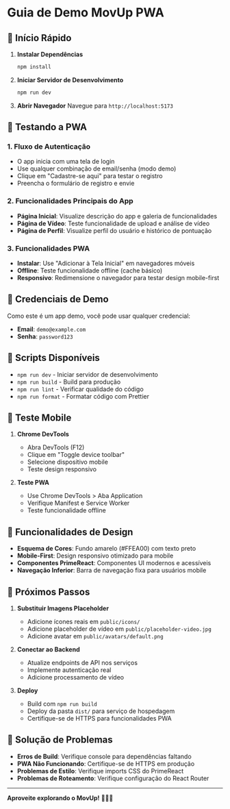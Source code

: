# Guia de Demo MovUp PWA

## 🚀 Início Rápido

1. **Instalar Dependências**
   ```bash
   npm install
   ```

2. **Iniciar Servidor de Desenvolvimento**
   ```bash
   npm run dev
   ```

3. **Abrir Navegador**
   Navegue para `http://localhost:5173`

## 📱 Testando a PWA

### 1. Fluxo de Autenticação
- O app inicia com uma tela de login
- Use qualquer combinação de email/senha (modo demo)
- Clique em "Cadastre-se aqui" para testar o registro
- Preencha o formulário de registro e envie

### 2. Funcionalidades Principais do App
- **Página Inicial**: Visualize descrição do app e galeria de funcionalidades
- **Página de Vídeo**: Teste funcionalidade de upload e análise de vídeo
- **Página de Perfil**: Visualize perfil do usuário e histórico de pontuação

### 3. Funcionalidades PWA
- **Instalar**: Use "Adicionar à Tela Inicial" em navegadores móveis
- **Offline**: Teste funcionalidade offline (cache básico)
- **Responsivo**: Redimensione o navegador para testar design mobile-first

## 🎯 Credenciais de Demo

Como este é um app demo, você pode usar qualquer credencial:
- **Email**: `demo@example.com`
- **Senha**: `password123`

## 🔧 Scripts Disponíveis

- `npm run dev` - Iniciar servidor de desenvolvimento
- `npm run build` - Build para produção
- `npm run lint` - Verificar qualidade do código
- `npm run format` - Formatar código com Prettier

## 📱 Teste Mobile

1. **Chrome DevTools**
   - Abra DevTools (F12)
   - Clique em "Toggle device toolbar"
   - Selecione dispositivo mobile
   - Teste design responsivo

2. **Teste PWA**
   - Use Chrome DevTools > Aba Application
   - Verifique Manifest e Service Worker
   - Teste funcionalidade offline

## 🎨 Funcionalidades de Design

- **Esquema de Cores**: Fundo amarelo (#FFEA00) com texto preto
- **Mobile-First**: Design responsivo otimizado para mobile
- **Componentes PrimeReact**: Componentes UI modernos e acessíveis
- **Navegação Inferior**: Barra de navegação fixa para usuários mobile

## 🚀 Próximos Passos

1. **Substituir Imagens Placeholder**
   - Adicione ícones reais em `public/icons/`
   - Adicione placeholder de vídeo em `public/placeholder-video.jpg`
   - Adicione avatar em `public/avatars/default.png`

2. **Conectar ao Backend**
   - Atualize endpoints de API nos serviços
   - Implemente autenticação real
   - Adicione processamento de vídeo

3. **Deploy**
   - Build com `npm run build`
   - Deploy da pasta `dist/` para serviço de hospedagem
   - Certifique-se de HTTPS para funcionalidades PWA

## 🐛 Solução de Problemas

- **Erros de Build**: Verifique console para dependências faltando
- **PWA Não Funcionando**: Certifique-se de HTTPS em produção
- **Problemas de Estilo**: Verifique imports CSS do PrimeReact
- **Problemas de Roteamento**: Verifique configuração do React Router

---

**Aproveite explorando o MovUp!** 🏃‍♀️✨
